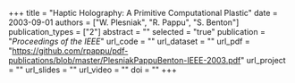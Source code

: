 +++
title = "Haptic Holography: A Primitive Computational Plastic"
date = 2003-09-01
authors = ["W. Plesniak", "R. Pappu", "S. Benton"]
publication_types = ["2"]
abstract = ""
selected = "true"
publication = "*Proceedings of the IEEE*"
url_code = ""
url_dataset = ""
url_pdf = "https://github.com/rpappu/pdf-publications/blob/master/PlesniakPappuBenton-IEEE-2003.pdf"
url_project = ""
url_slides = ""
url_video = ""
doi = ""
+++
